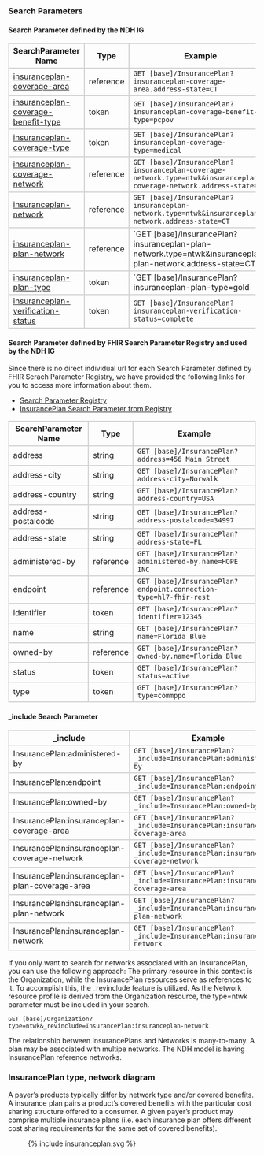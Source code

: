### Search Parameters
#### Search Parameter defined by the NDH IG
<style>
    th{border: solid 2px lightgrey;}
    td{border: solid 2px lightgrey;}
</style>

| **SearchParameter Name** | **Type** | **Example** |
|---------------------------|----------|-------------|
| [insuranceplan-coverage-area](SearchParameter-insuranceplan-coverage-area.html) |	reference | `GET [base]/InsurancePlan?insuranceplan-coverage-area.address-state=CT` |
| [insuranceplan-coverage-benefit-type](SearchParameter-insuranceplan-coverage-benefit-type.html) |	token |`GET [base]/InsurancePlan?insuranceplan-coverage-benefit-type=pcpov` |
| [insuranceplan-coverage-type](SearchParameter-insuranceplan-coverage-type.html) | token |`GET [base]/InsurancePlan?insuranceplan-coverage-type=medical` |
| [insuranceplan-coverage-network](SearchParameter-insuranceplan-coverage-network.html) | reference |`GET [base]/InsurancePlan?insuranceplan-coverage-network.type=ntwk&insuranceplan-coverage-network.address-state=CT` |
| [insuranceplan-network](SearchParameter-insuranceplan-network.html) | reference |`GET [base]/InsurancePlan?insuranceplan-network.type=ntwk&insuranceplan-network.address-state=CT` |
| [insuranceplan-plan-network](SearchParameter-insuranceplan-plan-network.html) | reference |`GET [base]/InsurancePlan?insuranceplan-plan-network.type=ntwk&insuranceplan-plan-network.address-state=CT |
| [insuranceplan-plan-type](SearchParameter-insuranceplan-plan-type.html)	| token |`GET [base]/InsurancePlan?insuranceplan-plan-type=gold |
| [insuranceplan-verification-status](SearchParameter-insuranceplan-verification-status.html) |	token |`GET [base]/InsurancePlan?insuranceplan-verification-status=complete` |


#### Search Parameter defined by FHIR Search Parameter Registry and used by the NDH IG 
Since there is no direct individual url for each Search Parameter defined by FHIR Serach Parameter Registry, we have provided the following links for you to access more information about them.

- [Search Parameter Registry](https://hl7.org/fhir/R4/searchparameter-registry.html)  
- [InsurancePlan Search Parameter from Registry](https://hl7.org/fhir/R4/insuranceplan.html#search)

<style>
    
    th{border: solid 2px lightgrey;}
    td{border: solid 2px lightgrey;}
</style>

| **SearchParameter Name** | **Type** | **Example** |
|--------------------------|----------|-------------|
| address | string |`GET [base]/InsurancePlan?address=456 Main Street` |
| address-city | string |`GET [base]/InsurancePlan?address-city=Norwalk` | 
| address-country | string |`GET [base]/InsurancePlan?address-country=USA` |
| address-postalcode | string |`GET [base]/InsurancePlan?address-postalcode=34997` |
| address-state | string |`GET [base]/InsurancePlan?address-state=FL` |
| administered-by | reference |`GET [base]/InsurancePlan?administered-by.name=HOPE INC` |
| endpoint | reference |`GET [base]/InsurancePlan?endpoint.connection-type=hl7-fhir-rest` |
| identifier | token |`GET [base]/InsurancePlan?identifier=12345` |
| name | string |`GET [base]/InsurancePlan?name=Florida Blue` |
| owned-by | reference |`GET [base]/InsurancePlan?owned-by.name=Florida Blue` |
| status | token |`GET [base]/InsurancePlan?status=active` |
| type | token |`GET [base]/InsurancePlan?type=commppo` |


#### _include Search Parameter
<style>  
    th{border: solid 2px lightgrey;}
    td{border: solid 2px lightgrey;}
</style>

| **_include** | **Example** |
|--------------|-------------|
| InsurancePlan:administered-by |`GET [base]/InsurancePlan?_include=InsurancePlan:administered-by` |
| InsurancePlan:endpoint |`GET [base]/InsurancePlan?_include=InsurancePlan:endpoint` |
| InsurancePlan:owned-by |`GET [base]/InsurancePlan?_include=InsurancePlan:owned-by` |
| InsurancePlan:insuranceplan-coverage-area |`GET [base]/InsurancePlan?_include=InsurancePlan:insuranceplan-coverage-area` |
| InsurancePlan:insuranceplan-coverage-network | `GET [base]/InsurancePlan?_include=InsurancePlan:insuranceplan-coverage-network`|
| InsurancePlan:insuranceplan-plan-coverage-area |`GET [base]/InsurancePlan?_include=InsurancePlan:insuranceplan-coverage-area` |
| InsurancePlan:insuranceplan-plan-network | `GET [base]/InsurancePlan?_include=InsurancePlan:insuranceplan-plan-network` |
| InsurancePlan:insuranceplan-network | `GET [base]/InsurancePlan?_include=InsurancePlan:insuranceplan-network` |


If you only want to search for networks associated with an InsurancePlan, you can use the following approach:
The primary resource in this context is the Organization, while the InsurancePlan resources serve as references to it. To accomplish this, the _revinclude feature is utilized. As the Network resource profile is derived from the Organization resource, the type=ntwk parameter must be included in your search.

`GET [base]/Organization?type=ntwk&_revinclude=InsurancePlan:insuranceplan-network`

The relationship between InsurancePlans and Networks is many-to-many. A plan may be associated with multipe networks. The NDH model is having InsurancePlan reference networks.  

### InsurancePlan type, network diagram
A payer’s products typically differ by network type and/or covered benefits. A insurance plan pairs a product’s covered benefits with the particular cost sharing structure offered to a consumer. A given payer’s product may comprise multiple insurance plans (i.e. each insurance plan offers different cost sharing requirements for the same set of covered benefits). 

<figure>
    {% include insuranceplan.svg %}
    <figcaption> </figcaption>
</figure>
